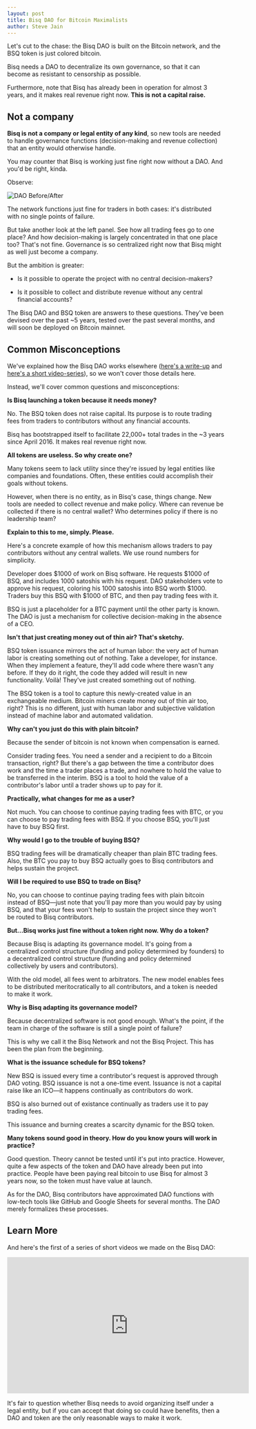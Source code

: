 ```yaml
---
layout: post
title: Bisq DAO for Bitcoin Maximalists
author: Steve Jain
---
```


Let's cut to the chase: the Bisq DAO is built on the Bitcoin network, and the BSQ token is just colored bitcoin.

Bisq needs a DAO to decentralize its own governance, so that it can become as resistant to censorship as possible.

Furthermore, note that Bisq has already been in operation for almost 3 years, and it makes real revenue right now. **This is not a capital raise.**

## Not a company

**Bisq is not a company or legal entity of any kind**, so new tools are needed to handle governance functions (decision-making and revenue collection) that an entity would otherwise handle.

You may counter that Bisq is working just fine right now without a DAO. And you'd be right, kinda.

Observe:

![DAO Before/After](../../images/dao-before-after.png)

The network functions just fine for traders in both cases: it's distributed with no single points of failure.

But take another look at the left panel. See how all trading fees go to one place? And how decision-making is largely concentrated in that one place too? That's not fine. Governance is so centralized right now that Bisq might as well just become a company.

But the ambition is greater:

* Is it possible to operate the project with no central decision-makers?

* Is it possible to collect and distribute revenue without any central financial accounts?

The Bisq DAO and BSQ token are answers to these questions. They've been devised over the past ~5 years, tested over the past several months, and will soon be deployed on Bitcoin mainnet.

## Common Misconceptions

We've explained how the Bisq DAO works elsewhere ([here's a write-up](https://docs.bisq.network/user-dao-intro.html) and [here's a short video-series](https://www.youtube.com/watch?v=Brg2Hc2Be9w)), so we won't cover those details here.

Instead, we'll cover common questions and misconceptions:

**Is Bisq launching a token because it needs money?**

No. The BSQ token does not raise capital. Its purpose is to route trading fees from traders to contributors without any financial accounts.

Bisq has bootstrapped itself to facilitate 22,000+ total trades in the ~3 years since April 2016. It makes real revenue right now.

**All tokens are useless. So why create one?**

Many tokens seem to lack utility since they're issued by legal entities like companies and foundations. Often, these entities could accomplish their goals without tokens.

However, when there is no entity, as in Bisq's case, things change. New tools are needed to collect revenue and make policy. Where can revenue be collected if there is no central wallet? Who determines policy if there is no leadership team?

**Explain to this to me, simply. Please.**

Here's a concrete example of how this mechanism allows traders to pay contributors without any central wallets. We use round numbers for simplicity.

Developer does $1000 of work on Bisq software. He requests $1000 of BSQ, and includes 1000 satoshis with his request. DAO stakeholders vote to approve his request, coloring his 1000 satoshis into BSQ worth $1000. Traders buy this BSQ with $1000 of BTC, and then pay trading fees with it.

BSQ is just a placeholder for a BTC payment until the other party is known. The DAO is just a mechanism for collective decision-making in the absence of a CEO.

**Isn't that just creating money out of thin air? That's sketchy.**

BSQ token issuance mirrors the act of human labor: the very act of human labor is creating something out of nothing. Take a developer, for instance. When they implement a feature, they'll add code where there wasn't any before. If they do it right, the code they added will result in new functionality. Voilà! They've just created something out of nothing.

The BSQ token is a tool to capture this newly-created value in an exchangeable medium. Bitcoin miners create money out of thin air too, right? This is no different, just with human labor and subjective validation instead of machine labor and automated validation.

**Why can't you just do this with plain bitcoin?**

Because the sender of bitcoin is not known when compensation is earned.

Consider trading fees. You need a sender and a recipient to do a Bitcoin transaction, right? But there's a gap between the time a contributor does work and the time a trader places a trade, and nowhere to hold the value to be transferred in the interim. BSQ is a tool to hold the value of a contributor's labor until a trader shows up to pay for it.

**Practically, what changes for me as a user?**

Not much. You can choose to continue paying trading fees with BTC, or you can choose to pay trading fees with BSQ. If you choose BSQ, you'll just have to buy BSQ first.

**Why would I go to the trouble of buying BSQ?**

BSQ trading fees will be dramatically cheaper than plain BTC trading fees. Also, the BTC you pay to buy BSQ actually goes to Bisq contributors and helps sustain the project.

**Will I be required to use BSQ to trade on Bisq?**

No, you can choose to continue paying trading fees with plain bitcoin instead of BSQ—just note that you'll pay more than you would pay by using BSQ, and that your fees won't help to sustain the project since they won't be routed to Bisq contributors.

**But...Bisq works just fine without a token right now. Why do a token?**

Because Bisq is adapting its governance model. It's going from a centralized control structure (funding and policy determined by founders) to a decentralized control structure (funding and policy determined collectively by users and contributors).

With the old model, all fees went to arbitrators. The new model enables fees to be distributed meritocratically to all contributors, and a token is needed to make it work.

**Why is Bisq adapting its governance model?**

Because decentralized software is not good enough. What's the point, if the team in charge of the software is still a single point of failure?

This is why we call it the Bisq Network and not the Bisq Project. This has been the plan from the beginning.

**What is the issuance schedule for BSQ tokens?**

New BSQ is issued every time a contributor's request is approved through DAO voting. BSQ issuance is not a one-time event. Issuance is not a capital raise like an ICO—it happens continually as contributors do work.

BSQ is also burned out of existance continually as traders use it to pay trading fees.

This issuance and burning creates a scarcity dynamic for the BSQ token.

**Many tokens sound good in theory. How do you know yours will work in practice?**

Good question. Theory cannot be tested until it's put into practice. However, quite a few aspects of the token and DAO have already been put into practice. People have been paying real bitcoin to use Bisq for almost 3 years now, so the token must have value at launch.

As for the DAO, Bisq contributors have approximated DAO functions with low-tech tools like GitHub and Google Sheets for several months. The DAO merely formalizes these processes.

## Learn More

And here's the first of a series of short videos we made on the Bisq DAO:

<div class='responsive-youtube-container'>
    <iframe width="560" height="315" src="https://www.youtube-nocookie.com/embed/videoseries?list=PLFH5SztL5cYPAXWFz-IMB4dBZ0MEZEG_e" frameborder="0" allow="autoplay; encrypted-media" allowfullscreen></iframe>
</div>

It's fair to question whether Bisq needs to avoid organizing itself under a legal entity, but if you can accept that doing so could have benefits, then a DAO and token are the only reasonable ways to make it work.
